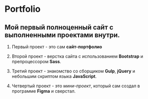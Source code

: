# Portfolio
## Мой первый полноценный сайт с выполненными проектами внутри.

1. Первый проект - это сам **сайт-портфолио**

2. Второй проект - верстка сайта с использованием **Bootstrap** и препроцессором **Sass**.

3. Третий проект - знакомство со сборщиком **Gulp**, **jQuery** и небольшим скриптом языка **JavaScript**.

4. Четвертый проект - это *мини-проект*, который сам создал в программе **Figma** и сверстал.
